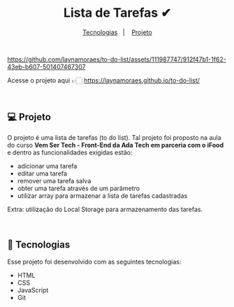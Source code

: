 <h1 align="center"> Lista de Tarefas ✔ </h1>

<p align="center">
  <a href="#-tecnologias">Tecnologias</a>&nbsp;&nbsp;&nbsp;|&nbsp;&nbsp;&nbsp;
  <a href="#-projeto">Projeto</a>
</p>

<br>



https://github.com/laynamoraes/to-do-list/assets/111987747/912f47b1-1f62-43eb-b607-501407467307



Acesse o projeto aqui 👉🏻 https://laynamoraes.github.io/to-do-list/

<br>

## 💻 Projeto

O projeto é uma lista de tarefas (to do list). Tal projeto foi proposto na aula do curso **Vem Ser Tech - Front-End da Ada Tech em parceria com o iFood** e dentro as funcionalidades exigidas estão:

- adicionar uma tarefa
- editar uma tarefa
- remover uma tarefa salva
- obter uma tarefa através de um parâmetro
- utilizar array para armazenar a lista de tarefas cadastradas

Extra: utilização do Local Storage para armazenamento das tarefas.

<br>

## 🚀 Tecnologias

Esse projeto foi desenvolvido com as seguintes tecnologias:

- HTML
- CSS
- JavaScript
- Git
